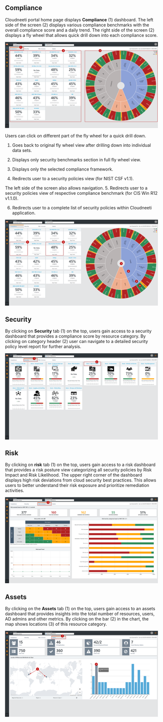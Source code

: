 ## Compliance

Cloudneeti portal home page displays **Compliance** (1) dashboard. The left side
of the screen (2) displays various compliance benchmarks with the overall
compliance score and a daily trend. The right side of the screen (2) displays a
fly wheel that allows quick drill down into each compliance score.

![Compliance](.././images/userGuide/Compliance_Dashboard.png#thumbnail)

Users can click on different part of the fly wheel for a quick drill down.

1.  Goes back to original fly wheel view after drilling down into individual
    data sets.

2.  Displays only security benchmarks section in full fly wheel view.

3.  Displays only the selected compliance framework.

4.  Redirects user to a security policies view (for NIST CSF v1.1).

The left side of the screen also allows navigation.
5.  Redirects user to a security policies view of respective compliance
    benchmark (for CIS Win R12 v1.1.0).

6.  Redirects user to a complete list of security policies within Cloudneeti
    application.

![Compliance](.././images/userGuide/Compliance_Navigation_Dashboard.png#thumbnail)

## Security

By clicking on **Security** tab (1) on the top, users gain access to a security
dashboard that provides a compliance score by resource category. By clicking on
category header (2) user can navigate to a detailed security policy level report
for further analysis.

![Security Dashboard](.././images/userGuide/Security_Dashboard.png#thumbnail)

## Risk

By clicking on **risk** tab (1) on the top, users gain access to a risk
dashboard that provides a risk posture view categorizing all security policies
by Risk Impact and Risk Likelihood. The upper right corner of the dashboard
displays high risk deviations from cloud security best practices. This allows
users to better understand their risk exposure and prioritize remediation
activities.

![Risk Dashboard](.././images/userGuide/Risk_Dashboard.png#thumbnail)

## Assets

By clicking on the **Assets** tab (1) on the top, users gain access to an assets
dashboard that provides insights into the total number of resources, users, AD
admins and other metrics. By clicking on the bar (2) in the chart, the map shows
locations (3) of this resource category.

![Assets_Dashboard](.././images/userGuide/Assets_Dashboard.png#thumbnail)